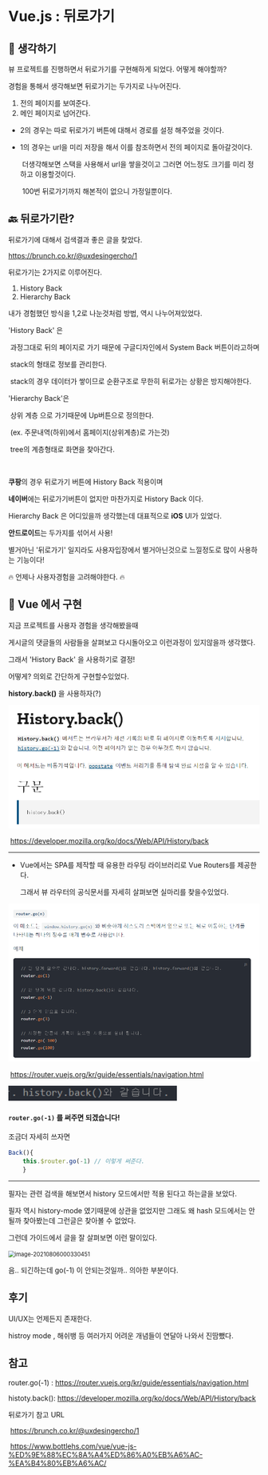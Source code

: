 # Vue.js : 뒤로가기



## :thinking: 생각하기

뷰 프로젝트를 진행하면서  뒤로가기를 구현해하게 되었다. 어떻게 해야할까?

경험을 통해서 생각해보면 뒤로가기는 두가지로 나누어진다.



1. 전의 페이지를 보여준다.
2. 메인 페이지로 넘어간다.



- 2의 경우는 따로 뒤로가기 버튼에 대해서 경로를 설정 해주었을 것이다.

- 1의 경우는 url을 미리 저장을 해서 이를 참조하면서 전의 페이지로 돌아갈것이다. 

  ​	더생각해보면 스택을 사용해서 url을 쌓을것이고 그러면 어느정도 크기를 미리 정하고 이용할것이다.

  ​	100번 뒤로가기까지 해본적이 없으니 가정일뿐이다.

   



## :back: 뒤로가기란? 

뒤로가기에 대해서 검색결과 좋은 글을 찾았다.

https://brunch.co.kr/@uxdesingercho/1

뒤로가기는 2가지로 이루어진다.

1. History Back
2. Hierarchy Back

내가 경험했던 방식을 1,2로 나눈것처럼 방법, 역시 나누어져있었다.



'History Back' 은

​	과정그대로 뒤의 페이지로 가기 때문에 구글디자인에서 System Back 버튼이라고하며

​	stack의 형태로 정보를 관리한다. 

​	stack의 경우 데이터가 쌓이므로 순환구조로 무한히 뒤로가는 상황은 방지해야한다.



'Hierarchy Back'은 

​	상위 계층 으로 가기때문에  Up버튼으로 정의한다. 

​	(ex. 주문내역(하위)에서 홈페이지(상위계층)로 가는것)

​	tree의 계층형태로 화면을 찾아간다.

​	

**쿠팡**의 경우 뒤로가기 버튼에 History Back 적용이며 

**네이버**에는 뒤로가기버튼이 없지만 마찬가지로 History Back 이다.

Hierarchy Back 은 어디있을까 생각했는데  대표적으로 **iOS** UI가 있었다.

**안드로이드**는 두가지를 섞어서 사용! 



별거아닌 '뒤로가기' 일지라도 사용자입장에서 별거아닌것으로 느낄정도로 많이 사용하는 기능이다!

:fire: 언제나  사용자경험을 고려해야한다. :fire:





## :bookmark_tabs: Vue 에서 구현

지금 프로젝트를 사용자 경험을 생각해봤을때 

게시글의 댓글들의 사람들을 살펴보고 다시돌아오고 이런과정이 있지않을까 생각했다.

그래서 'History Back' 을 사용하기로 결정!



어떻게? 의외로 간단하게 구현할수있었다.



**history.back()** 을 사용하자(?)

<img src="Vue/vue_asset/image-20210805232940174.png" alt="image-20210805232940174" style="zoom: 80%;" />

​								https://developer.mozilla.org/ko/docs/Web/API/History/back

--------



- Vue에서는 SPA를 제작할 때 유용한 라우팅 라이브러리로 Vue Routers를 제공한다.

  그래서 뷰 라우터의 공식문서를 자세히 살펴보면 실마리를 찾을수있었다.

  

<img src="Vue/vue_asset/image-20210805232707961-1628406518553.png" alt="image-20210805232707961" style="zoom: 80%;" />

​							https://router.vuejs.org/kr/guide/essentials/navigation.html



![image-20210805233145004](Vue/vue_asset/image-20210805233145004.png)



#### 					       								```router.go(-1)``` 를 써주면 되겠습니다!



조금더 자세히 쓰자면

```javascript
Back(){
	this.$router.go(-1) // 이렇게 써준다.
	}
```



------------

필자는 관련 검색을 해보면서 history 모드에서만 적용 된다고 하는글을 보았다. 

필자 역시 history-mode 였기때문에  상관을 없었지만 그래도 왜 hash 모드에서는 안될까 찾아봤는데 그런글은 찾아볼 수 없었다. 

그런데 가이드에서 글을 잘 살펴보면 이런 말이있다.

<img src="C:\Users\multicampus\AppData\Roaming\Typora\typora-user-images\image-20210806000330451.png" alt="image-20210806000330451" style="zoom:80%;" />

음.. 되긴하는데 go(-1) 이 안되는것일까.. 의아한 부분이다.



## 후기

UI/UX는 언제든지 존재한다.

histroy mode , 해쉬뱅 등 여러가지 어려운 개념들이 연달아 나와서 진땀뺐다.



## 참고

router.go(-1) : https://router.vuejs.org/kr/guide/essentials/navigation.html

histoty.back(): https://developer.mozilla.org/ko/docs/Web/API/History/back

뒤로가기 참고 URL

​	https://brunch.co.kr/@uxdesingercho/1

​	https://www.bottlehs.com/vue/vue-js-%ED%9E%88%EC%8A%A4%ED%86%A0%EB%A6%AC-%EA%B4%80%EB%A6%AC/

